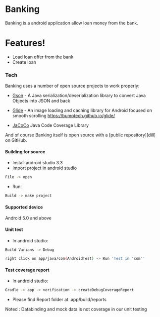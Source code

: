 # Banking

Banking is a android application allow loan money from the bank.

# Features!

  - Load loan offer from the bank
  - Create loan

### Tech

Banking uses a number of open source projects to work properly:

* [Gson](https://github.com/google/gson) - A Java serialization/deserialization library to convert Java Objects into JSON and back

* [Glide](https://github.com/bumptech/glide) - An image loading and caching library for Android focused on smooth scrolling https://bumptech.github.io/glide/
* [JaCoCo](https://github.com/jacoco/jacoco) Java Code Coverage Library

And of course Banking itself is open source with a [public repository][dill]
 on GitHub.

#### Building for source
  - Install android studio 3.3
  - Import project in android studio
```sh
File -> open
```
  - Run:
```sh
Build -> make project
```
#### Supported device
Android 5.0 and above

#### Unit test
- In android studio:
```sh
Build Varians -> Debug
```
```sh
right click on app/java/com(AndroidTest) -> Run 'Test in 'com''
```

#### Test coverage report
  - In android studio:
```sh
Gradle -> app -> verification -> createDebugCoverageReport
```
  - Please find Report folder at .app/build/reports

Noted : Databinding and mock data is not coverage in our unit testing

